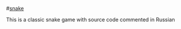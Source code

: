 #[snake](https://nottgy.github.io/einstain/snake/snake.html)

This is a classic snake game with source code commented in Russian
